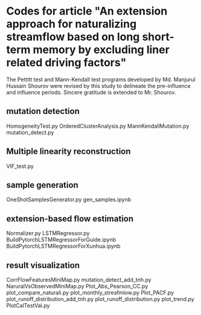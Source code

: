 # Codes for article "An extension approach for naturalizing streamflow based on long short-term memory by excluding liner related driving factors"

The Pettitt test and Mann-Kendall test programs developed by Md. Manjurul Hussain Shourov were revised by this study to delineate the pre-influence and influence periods. Sincere gratitude is extended to Mr. Shourov.



## mutation detection

HomogeneityTest.py
OrderedClusterAnalysis.py
MannKendallMutation.py
mutation_detect.py

## Multiple linearity reconstruction

VIF_test.py


## sample generation

OneShotSamplesGenerator.py
gen_samples.ipynb


## extension-based flow estimation
Normalizer.py
LSTMRegressor.py
BuildPytorchLSTMRegressorForGuide.ipynb
BuildPytorchLSTMRegressorForXunhua.ipynb

## result visualization

CorrFlowFeaturesMiniMap.py
mutation_detect_add_tnh.py
NaruralVsObservedMiniMap.py
Plot_Abs_Pearson_CC.py
plot_compare_naturali.py
plot_monthly_streafmlow.py
Plot_PACF.py
plot_runoff_distribution_add_tnh.py
plot_runoff_distribution.py
plot_trend.py
PlotCalTestVal.py
